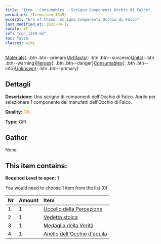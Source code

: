```yaml
---
title: "Item - Consumables - Scrigno Componenti Occhio di Falco"
permalink: /Items/con_1349/
excerpt: "Era of Chaos  Scrigno Componenti Occhio di Falco"
last_modified_at: 2021-04-12
locale: it
ref: "con_1349.md"
toc: false
classes: wide
---
```

 [Materials](/it/Items/){: .btn .btn--primary}[Artifacts](/it/Items/Artifacts/){: .btn .btn--success}[Units](/it/Items/Units/){: .btn .btn--warning}[Heroes](/it/Items/Heroes/){: .btn .btn--danger}[Consumables](/it/Items/Consumables/){: .btn .btn--info}[Unknown](/it/Items/Unknown/){: .btn .btn--primary}

## Dettagli
 **Descrizione:** Uno scrigno di componenti dell'Occhio di Falco. Aprilo per selezionare 1 componente dei manufatti dell'Occhio di Falco.

 **Quality:** <span style="color: #FF8C00">OK</span>

 **Type:** Gift

## Gather

  None

## This item contains:

 **Required Level to open:** 1

 You would need to choose 1 item from the list (0):

  | Nr | Amount |     Item    |
  |:---|:-------|:------------|
  | 1 | 1 | [Uccello della Percezione](/it/Items/art_132/) | 
  | 2 | 1 | [Vedetta stoica](/it/Items/art_133/) | 
  | 3 | 1 | [Medaglia della Verità](/it/Items/art_134/) | 
  | 4 | 1 | [Anello dell'Occhio d'aquila](/it/Items/art_135/) | 

